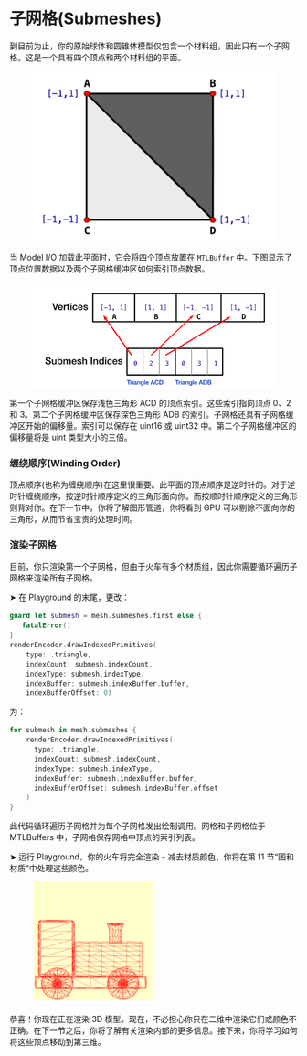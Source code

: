 # 子网格(Submeshes)

到目前为止，你的原始球体和圆锥体模型仅包含一个材料组，因此只有一个子网格。这是一个具有四个顶点和两个材料组的平面。

<figure><img src="../../.gitbook/assets/image (9).png" alt=""><figcaption></figcaption></figure>

当 Model I/O 加载此平面时，它会将四个顶点放置在 `MTLBuffer` 中。下图显示了顶点位置数据以及两个子网格缓冲区如何索引顶点数据。



<figure><img src="../../.gitbook/assets/image (10).png" alt=""><figcaption></figcaption></figure>

第一个子网格缓冲区保存浅色三角形 ACD 的顶点索引。这些索引指向顶点 0、2 和 3。第二个子网格缓冲区保存深色三角形 ADB 的索引。子网格还具有子网格缓冲区开始的偏移量。索引可以保存在 uint16 或 uint32 中。第二个子网格缓冲区的偏移量将是 uint 类型大小的三倍。

### 缠绕顺序(Winding Order)

顶点顺序(也称为缠绕顺序)在这里很重要。此平面的顶点顺序是逆时针的。对于逆时针缠绕顺序，按逆时针顺序定义的三角形面向你。而按顺时针顺序定义的三角形则背对你。在下一节中，你将了解图形管道，你将看到 GPU 可以剔除不面向你的三角形，从而节省宝贵的处理时间。

### 渲染子网格

目前，你只渲染第一个子网格，但由于火车有多个材质组，因此你需要循环遍历子网格来渲染所有子网格。

➤ 在 Playground 的末尾，更改：

```swift
guard let submesh = mesh.submeshes.first else {
   fatalError()
}
renderEncoder.drawIndexedPrimitives(
    type: .triangle,
    indexCount: submesh.indexCount,
    indexType: submesh.indexType,
    indexBuffer: submesh.indexBuffer.buffer,
    indexBufferOffset: 0)
```

为：

```swift
for submesh in mesh.submeshes {
    renderEncoder.drawIndexedPrimitives(
      type: .triangle,
      indexCount: submesh.indexCount,
      indexType: submesh.indexType,
      indexBuffer: submesh.indexBuffer.buffer,
      indexBufferOffset: submesh.indexBuffer.offset
    )
}
```

此代码循环遍历子网格并为每个子网格发出绘制调用。网格和子网格位于 MTLBuffers 中，子网格保存网格中顶点的索引列表。

➤ 运行 Playground，你的火车将完全渲染 - 减去材质颜色，你将在第 11 节“图和材质”中处理这些颜色。

<figure><img src="../../.gitbook/assets/image (11).png" alt=""><figcaption></figcaption></figure>

恭喜！你现在正在渲染 3D 模型。现在，不必担心你只在二维中渲染它们或颜色不正确。在下一节之后，你将了解有关渲染内部的更多信息。接下来，你将学习如何将这些顶点移动到第三维。

